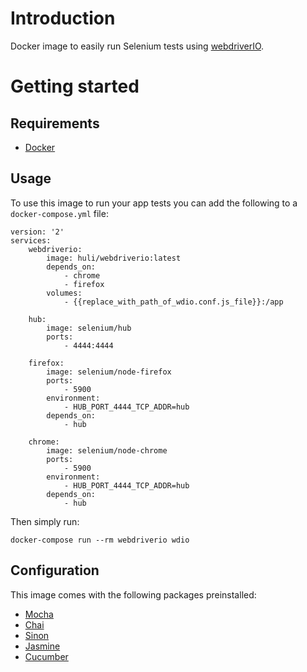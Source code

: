 # Introduction
Docker image to easily run Selenium tests using [webdriverIO](http://webdriver.io/).

# Getting started

## Requirements
- [Docker](https://docs.docker.com/engine/installation/)

## Usage
To use this image to run your app tests you can add the following to a `docker-compose.yml` file:

```
version: '2'
services:
    webdriverio:
        image: huli/webdriverio:latest
        depends_on:
            - chrome
            - firefox
        volumes:
            - {{replace_with_path_of_wdio.conf.js_file}}:/app

    hub:
        image: selenium/hub
        ports:
            - 4444:4444

    firefox:
        image: selenium/node-firefox
        ports:
            - 5900
        environment:
            - HUB_PORT_4444_TCP_ADDR=hub
        depends_on:
            - hub

    chrome:
        image: selenium/node-chrome
        ports:
            - 5900
        environment:
            - HUB_PORT_4444_TCP_ADDR=hub
        depends_on:
            - hub
```

Then simply run:
```
docker-compose run --rm webdriverio wdio
```

## Configuration
This image comes with the following packages preinstalled:
- [Mocha](https://mochajs.org/)
- [Chai](http://chaijs.com/)
- [Sinon](http://sinonjs.org/)
- [Jasmine](http://jasmine.github.io/)
- [Cucumber](https://cucumber.io/)

